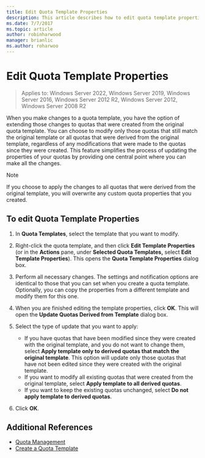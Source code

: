 ```yaml
---
title: Edit Quota Template Properties
description: This article describes how to edit quota template properties to extend changes to quotas created from the original quota template
ms.date: 7/7/2017
ms.topic: article
author: robinharwood
manager: brianlic
ms.author: roharwoo
---
```

# Edit Quota Template Properties

>Applies to: Windows Server 2022, Windows Server 2019, Windows Server 2016, Windows Server 2012 R2, Windows Server 2012, Windows Server 2008 R2

When you make changes to a quota template, you have the option of extending those changes to quotas that were created from the original quota template. You can choose to modify only those quotas that still match the original template or all quotas that were derived from the original template, regardless of any modifications that were made to the quotas since they were created. This feature simplifies the process of updating the properties of your quotas by providing one central point where you can make all the changes.

> [!Note]
> If you choose to apply the changes to all quotas that were derived from the original template, you will overwrite any custom quota properties that you created.

## To edit Quota Template Properties

1.  In **Quota Templates**, select the template that you want to modify.

2.  Right-click the quota template, and then click **Edit Template Properties** (or in the **Actions** pane, under **Selected Quota Templates,** select **Edit Template Properties**). This opens the **Quota Template Properties** dialog box.

3.  Perform all necessary changes. The settings and notification options are identical to those that you can set when you create a quota template. Optionally, you can copy the properties from a different template and modify them for this one.

4.  When you are finished editing the template properties, click **OK**. This will open the **Update Quotas Derived from Template** dialog box.

5.  Select the type of update that you want to apply:

    -   If you have quotas that have been modified since they were created with the original template, and you do not want to change them, select **Apply template only to derived quotas that match the original template**. This option will update only those quotas that have not been edited since they were created with the original template.
    -   If you want to modify all existing quotas that were created from the original template, select **Apply template to all derived quotas**.
    -   If you want to keep the existing quotas unchanged, select **Do not apply template to derived quotas**.

6.  Click **OK**.

## Additional References

-   [Quota Management](quota-management.md)
-   [Create a Quota Template](create-quota-template.md)


